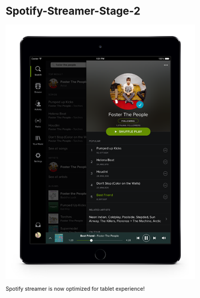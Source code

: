 # Spotify-Streamer-Stage-2

![Pictures](Pictures/spot_tablet.png)

Spotify streamer is now optimized for tablet experience!
